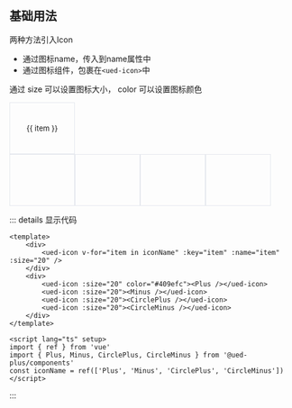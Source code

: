 ## 基础用法

两种方法引入Icon

- 通过图标name，传入到name属性中
- 通过图标组件，包裹在`<ued-icon>`中

通过 size 可以设置图标大小， color 可以设置图标颜色

<div class="icon-content icon-basic">
  <div class="icon-basic-first">
    <div v-for="item in iconName" :key="item" class="icon-basic-item">
      <div>
        <ued-icon :name="item" :size="20" />
        <span class="icon-name">{{ item }}</span>
      </div>
    </div>
  </div>
  <div class="icon-basic-second">
    <div>
      <ued-icon :size="20" color="#409efc"><Plus /></ued-icon>
    </div>
    <div>
      <ued-icon :size="20"><Minus /></ued-icon>
    </div>
    <div>
      <ued-icon :size="20"><CirclePlus /></ued-icon>
    </div>
    <div>
      <ued-icon :size="20"><CircleMinus /></ued-icon>
    </div>
  </div>
</div>

<style>
.icon-basic-first {
	display: flex;
	flex-wrap: wrap;
}

.icon-basic-item,
.icon-basic-second > div {
	display: flex;
	align-items: center;
	justify-content: center;
	border: 1px solid #e4e7ed;
	width: 114px;
	height: 90px;
	cursor: pointer;
}

.icon-basic-item > div {
	display: flex;
	flex-direction: column;
	justify-content: center;
	align-items: center;
	padding: 0 20px;
}

.icon-basic-item .ued-icon {
	margin: 0;
}
.icon-basic-item .icon-name {
	margin-top: 8px;
	font-size: 13px;
}

.icon-basic-second {
	display: flex;
}
</style>

::: details 显示代码

```vue
<template>
	<div>
		<ued-icon v-for="item in iconName" :key="item" :name="item" :size="20" />
	</div>
	<div>
		<ued-icon :size="20" color="#409efc"><Plus /></ued-icon>
		<ued-icon :size="20"><Minus /></ued-icon>
		<ued-icon :size="20"><CirclePlus /></ued-icon>
		<ued-icon :size="20"><CircleMinus /></ued-icon>
	</div>
</template>

<script lang="ts" setup>
import { ref } from 'vue'
import { Plus, Minus, CirclePlus, CircleMinus } from '@ued-plus/components'
const iconName = ref(['Plus', 'Minus', 'CirclePlus', 'CircleMinus'])
</script>
```

:::
